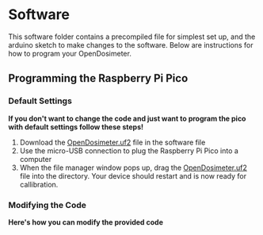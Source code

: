 # Software 
This software folder contains a precompiled file for simplest set up, and the arduino sketch to make changes to the software. Below are instructions for how to program your OpenDosimeter. 

## Programming the Raspberry Pi Pico
### Default Settings
**If you don't want to change the code and just want to program the pico with default settings follow these steps!**
1. Download the [OpenDosimeter.uf2](https://github.com/OpenDosimeter/OpenDosimeter/blob/main/software/OpenDosimeter.uf2) file in the software file
2. Use the micro-USB connection to plug the Raspberry Pi Pico into a computer
3. When the file manager window pops up, drag the [OpenDosimeter.uf2](https://github.com/OpenDosimeter/OpenDosimeter/blob/main/software/OpenDosimeter.uf2) file into the directory. Your device should restart and is now ready for callibration.

### Modifying the Code
**Here's how you can modify the provided code**
